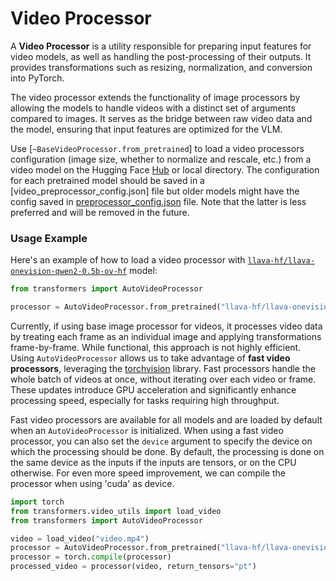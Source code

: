 <!--Copyright 2025 The HuggingFace Team. All rights reserved.

Licensed under the Apache License, Version 2.0 (the "License"); you may not use this file except in compliance with
the License. You may obtain a copy of the License at

http://www.apache.org/licenses/LICENSE-2.0

Unless required by applicable law or agreed to in writing, software distributed under the License is distributed on
an "AS IS" BASIS, WITHOUT WARRANTIES OR CONDITIONS OF ANY KIND, either express or implied. See the License for the
specific language governing permissions and limitations under the License.

⚠️ Note that this file is in Markdown but contain specific syntax for our doc-builder (similar to MDX) that may not be
rendered properly in your Markdown viewer.

-->


# Video Processor

A **Video Processor** is a utility responsible for preparing input features for video models, as well as handling the post-processing of their outputs. It provides transformations such as resizing, normalization, and conversion into PyTorch. 

The video processor extends the functionality of image processors by allowing the models to handle videos with a distinct set of arguments compared to images. It serves as the bridge between raw video data and the model, ensuring that input features are optimized for the VLM.

Use [`~BaseVideoProcessor.from_pretrained`] to load a video processors configuration (image size, whether to normalize and rescale, etc.) from a video model on the Hugging Face [Hub](https://hf.co) or local directory. The configuration for each pretrained model should be saved in a [video_preprocessor_config.json] file but older models might have the config saved in [preprocessor_config.json](https://huggingface.co/llava-hf/llava-onevision-qwen2-0.5b-ov-hf/blob/main/preprocessor_config.json) file. Note that the latter is less preferred and will be removed in the future.


### Usage Example
Here's an example of how to load a video processor with [`llava-hf/llava-onevision-qwen2-0.5b-ov-hf`](https://huggingface.co/llava-hf/llava-onevision-qwen2-0.5b-ov-hf) model:

```python
from transformers import AutoVideoProcessor

processor = AutoVideoProcessor.from_pretrained("llava-hf/llava-onevision-qwen2-0.5b-ov-hf")
```

Currently, if using base image processor for videos, it processes video data by treating each frame as an individual image and applying transformations frame-by-frame. While functional, this approach is not highly efficient. Using `AutoVideoProcessor` allows us to take advantage of **fast video processors**, leveraging the [torchvision](https://pytorch.org/vision/stable/index.html) library. Fast processors handle the whole batch of videos at once, without iterating over each video or frame. These updates introduce GPU acceleration and significantly enhance processing speed, especially for tasks requiring high throughput.

Fast video processors are available for all models and are loaded by default when an `AutoVideoProcessor` is initialized. When using a fast video processor, you can also set the `device` argument to specify the device on which the processing should be done. By default, the processing is done on the same device as the inputs if the inputs are tensors, or on the CPU otherwise. For even more speed improvement, we can compile the processor when using 'cuda' as device.

```python
import torch
from transformers.video_utils import load_video
from transformers import AutoVideoProcessor

video = load_video("video.mp4")
processor = AutoVideoProcessor.from_pretrained("llava-hf/llava-onevision-qwen2-0.5b-ov-hf", device="cuda")
processor = torch.compile(processor)
processed_video = processor(video, return_tensors="pt")
```
